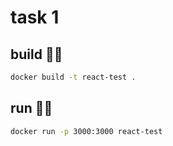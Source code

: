 # task 1

## build 👷‍♂️

```bash
docker build -t react-test .
```

## run 🏃‍♂️

```bash
docker run -p 3000:3000 react-test
```